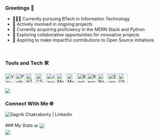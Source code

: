 ### Greetings 👋

- 👨🏻‍🎓 Currently pursuing BTech in Information Technology
- 🚀 Actively involved in ongoing projects
- 📖 Currently acquiring proficiency in the MERN Stack and Python
- 🤝 Exploring collaborative opportunities for innovative projects
- 🎯 Aspiring to make impactful contributions to Open Source initiatives
<!-- - 😄 Pronouns: ...
- ⚡ Fun fact: ... -->

</br>

### Tools and Tech 🛠️
<img align="left" alt="Visual Studio Code" width="30px" src="https://th.bing.com/th?id=ODLS.2d8f99b9-7bcb-4f0f-be03-922d3eb10c83&w=32&h=32&qlt=90&pcl=fffffa&o=6&cb=1101&pid=1.2" />
<img align="left" alt="Python" width="30px" src="https://i.imgur.com/gnK58k4.png"/>
<img align="left" alt="HTML5" width="30px" src="https://th.bing.com/th?id=OSK.4e4c99b2afbd1e2f07a76d494756ed8e&w=46&h=46&c=11&rs=1&qlt=80&o=6&dpr=1.3&pid=SANGAM" />
<img align="left" alt="CSS3" width="30px" src="https://th.bing.com/th?id=OSK.54041df1c4c3a2d060fc7d8062ae174b&w=46&h=46&c=11&rs=1&qlt=80&o=6&dpr=1.3&pid=SANGAM" />
<img align="left" alt="JavaScript" width="30px" src="https://upload.wikimedia.org/wikipedia/commons/thumb/9/99/Unofficial_JavaScript_logo_2.svg/768px-Unofficial_JavaScript_logo_2.svg.png?20141107110902"/>
<img align="left" alt="MongoDB" width="30px" src="https://th.bing.com/th?id=ODLS.5af66f33-4a74-47c5-881c-bbc1b90a1772&w=32&h=32&qlt=90&pcl=fffffa&o=6&cb=1102&pid=1.2"/>
<img align="left" alt="MySQL" width="30px" src="https://th.bing.com/th?id=ODLS.2c140311-019d-40ea-b122-46c337688787&w=32&h=32&qlt=90&pcl=fffffa&o=6&cb=1101&pid=1.2"/>
<img align="left" alt="Bootstrap" width="30px" src="https://getbootstrap.com/docs/5.3/assets/brand/bootstrap-logo-shadow.png"/>
<img align="left" alt="ReactJS" width="30px" src="https://th.bing.com/th?id=ODLS.adb8ba17-4f9a-4488-87b4-615dae577f6d&w=32&h=32&qlt=90&pcl=fffffa&o=6&cb=1102&pid=1.2"/>
<img align="left" alt="NodeJS" width="30px" src="https://th.bing.com/th?id=ODLS.1ca381ef-8508-46a9-9735-6e113e8a4cb8&w=32&h=32&qlt=90&pcl=fffffa&o=6&cb=1102&pid=1.2"/>
<img align="left" alt="ExpressJS" width="30px" src="https://th.bing.com/th?id=ODLS.7ee38d86-4472-452b-806c-fd7945e59518&w=32&h=32&qlt=90&pcl=fffffa&o=6&cb=1101&pid=1.2"/>
<img align="left" alt="GitHub" width="30px" src="https://th.bing.com/th?id=ODLS.00dbbbda-1b83-40e7-ac3c-2ff2a73b245f&w=32&h=32&qlt=90&pcl=fffffa&o=6&cb=1102&pid=1.2" />

</br> </br>

<img align="center" src="https://github-readme-stats.vercel.app/api/top-langs/?username=eccentriccoder01&layout=compact&theme=react&count_private=false" />

</br>

### Connect With Me 🌐
<a href="https://www.linkedin.com/in/sagnik-chakraborty-9aa473248" target="_blank">
  <img align="left" alt="Sagnik Chakraborty | Linkedin" src="https://img.shields.io/badge/LinkedIn-0077B5?style=for-the-badge&logo=linkedin&logoColor=white" />
</a>

<br/>
<br/>
### My Stats 📊
<img align="center" src="https://github-readme-stats.vercel.app/api?username=eccentriccoder01&count_private=true&show_icons=true&theme=tokyonight" />

</br>

<img align="center" src="https://github-readme-streak-stats-bice-ten.vercel.app?user=eccentriccoder01&theme=dark&date_format=j%2Fn%5B%2FY%5D" />
